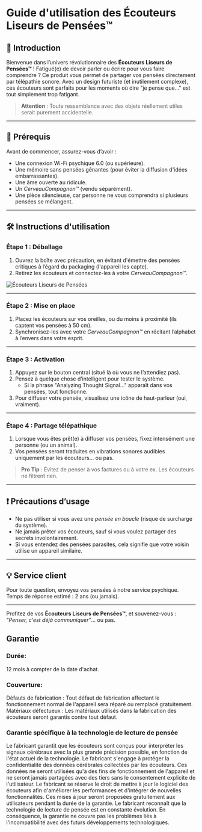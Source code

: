 # Guide d'utilisation des Écouteurs Liseurs de Pensées™

## 🎉 Introduction  
Bienvenue dans l’univers révolutionnaire des **Écouteurs Liseurs de Pensées™** ! Fatigué(e) de devoir parler ou écrire pour vous faire comprendre ? Ce produit vous permet de partager vos pensées directement par télépathie sonore. Avec un design futuriste (et inutilement complexe), ces écouteurs sont parfaits pour les moments où dire "je pense que..." est tout simplement trop fatigant.  

> **Attention** : Toute ressemblance avec des objets réellement utiles serait purement accidentelle.

---

## 🔧 Prérequis  
Avant de commencer, assurez-vous d’avoir :  
- Une connexion Wi-Fi psychique 6.0 (ou supérieure).  
- Une mémoire sans pensées gênantes (pour éviter la diffusion d'idées embarrassantes).  
- Une âme ouverte au ridicule.  
- Un *CerveauCompagnon™* (vendu séparément).  
- Une pièce silencieuse, car personne ne vous comprendra si plusieurs pensées se mélangent.

---

## 🛠️ Instructions d'utilisation  

### Étape 1 : Déballage  
1. Ouvrez la boîte avec précaution, en évitant d'émettre des pensées critiques à l’égard du packaging (l'appareil les capte).  
2. Retirez les écouteurs et connectez-les à votre *CerveauCompagnon™*.  

![Écouteurs Liseurs de Pensées](https://via.placeholder.com/300x200)  

---

### Étape 2 : Mise en place  
1. Placez les écouteurs sur vos oreilles, ou du moins à proximité (ils captent vos pensées à 50 cm).  
2. Synchronisez-les avec votre *CerveauCompagnon™* en récitant l’alphabet à l’envers dans votre esprit.  

---

### Étape 3 : Activation  
1. Appuyez sur le bouton central (situé là où vous ne l’attendiez pas).  
2. Pensez à quelque chose d’intelligent pour tester le système.  
   - Si la phrase "Analyzing Thought Signal..." apparaît dans vos pensées, tout fonctionne.  
3. Pour diffuser votre pensée, visualisez une icône de haut-parleur (oui, vraiment).  

---

### Étape 4 : Partage télépathique  
1. Lorsque vous êtes prêt(e) à diffuser vos pensées, fixez intensément une personne (ou un animal).  
2. Vos pensées seront traduites en vibrations sonores audibles uniquement par les écouteurs... ou pas.  

> **Pro Tip** : Évitez de penser à vos factures ou à votre ex. Les écouteurs ne filtrent rien.  

---

## ❗ Précautions d’usage  
- Ne pas utiliser si vous avez une *pensée en boucle* (risque de surcharge du système).  
- Ne jamais prêter vos écouteurs, sauf si vous voulez partager des secrets involontairement.  
- Si vous entendez des pensées parasites, cela signifie que votre voisin utilise un appareil similaire.  

---

## 💡 Service client  
Pour toute question, envoyez vos pensées à notre service psychique. Temps de réponse estimé : 2 ans (ou jamais).  

---

Profitez de vos **Écouteurs Liseurs de Pensées™**, et souvenez-vous : *"Penser, c'est déjà communiquer"*... ou pas.  

## Garantie 
### Durée: 
12 mois à compter de la date d'achat.

### Couverture:
Défauts de fabrication : Tout défaut de fabrication affectant le fonctionnement normal de l'appareil sera réparé ou remplacé gratuitement.
Matériaux défectueux : Les matériaux utilisés dans la fabrication des écouteurs seront garantis contre tout défaut.

### Garantie spécifique à la technologie de lecture de pensée
Le fabricant garantit que les écouteurs sont conçus pour interpréter les signaux cérébraux avec la plus grande précision possible, en fonction de l'état actuel de la technologie.
Le fabricant s'engage à protéger la confidentialité des données cérébrales collectées par les écouteurs. Ces données ne seront utilisées qu'à des fins de fonctionnement de l'appareil et ne seront jamais partagées avec des tiers sans le consentement explicite de l'utilisateur.
Le fabricant se réserve le droit de mettre à jour le logiciel des écouteurs afin d'améliorer les performances et d'intégrer de nouvelles fonctionnalités. Ces mises à jour seront proposées gratuitement aux utilisateurs pendant la durée de la garantie.
Le fabricant reconnaît que la technologie de lecture de pensée est en constante évolution. En conséquence, la garantie ne couvre pas les problèmes liés à l'incompatibilité avec des futurs développements technologiques.